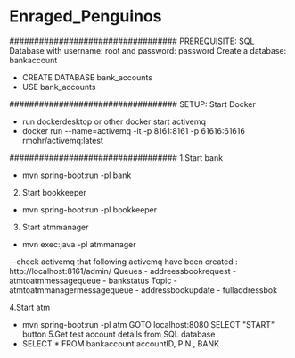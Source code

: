# Enraged_Penguinos
##################################
PREREQUISITE:
SQL Database with username: root and password: password
Create a database: bankaccount
- CREATE DATABASE bank_accounts
- USE bank_accounts

##################################
SETUP:
Start Docker
- run dockerdesktop or other
docker start activemq
- docker run --name=activemq -it -p 8161:8161 -p 61616:61616 rmohr/activemq:latest

##################################
1.Start bank
- mvn spring-boot:run -pl bank
2. Start bookkeeper
- mvn spring-boot:run -pl bookkeeper
3. Start atmmanager
- mvn exec:java -pl atmmanager

--check activemq that following activemq have been created : http://localhost:8161/admin/
	Queues
	- addreessbookrequest
	- atmtoatmmessagequeue
	- bankstatus
	Topic
	- atmtoatmmanagermessagequeue
	- addressbookupdate
	- fulladdressbok

4.Start atm
- mvn spring-boot:run -pl atm
GOTO localhost:8080 SELECT "START" button
5.Get test account details from SQL database
- SELECT * FROM bankaccount
	accountID, PIN , BANK

